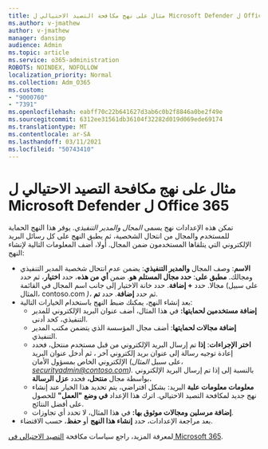 ```yaml
---
title: مثال على نهج مكافحة التصيد الاحتيالي ل Microsoft Defender ل Office 365
ms.author: v-jmathew
author: v-jmathew
manager: dansimp
audience: Admin
ms.topic: article
ms.service: o365-administration
ROBOTS: NOINDEX, NOFOLLOW
localization_priority: Normal
ms.collection: Adm_O365
ms.custom:
- "9000760"
- "7391"
ms.openlocfilehash: eabff70c22b641627d3ab6c0b2f8846a0be2f49e
ms.sourcegitcommit: 6312ee31561db36104f32282d019d069ede69174
ms.translationtype: MT
ms.contentlocale: ar-SA
ms.lasthandoff: 03/11/2021
ms.locfileid: "50743410"
---
```

# <a name="example-microsoft-defender-for-office-365-anti-phishing-policy"></a>مثال على نهج مكافحة التصيد الاحتيالي ل Microsoft Defender ل Office 365

تمكن هذه الإعدادات نهج يسمى *المجال والمدير التنفيذي*. يوفر هذا النهج الحماية للمستخدم والمجال من انتحال الشخصية، ثم يطبق النهج على كل رسائل البريد الإلكتروني التي يتلقاها المستخدمون ضمن المجال. أولا، أضف المعلومات التالية لإنشاء النهج:

- **الاسم**: وصف المجال **والمدير التنفيذي**: يضمن عدم انتحال شخصية المدير التنفيذي ومجالك.
  **مطبق على**: **حدد مجال المستلم هو**. ضمن **أي من هذه**، حدد **اختيار**، ثم حدد مجالا. حدد **+ إضافة**. حدد خانة الاختيار إلى جانب اسم المجال في القائمة (على سبيل المثال، contoso.com *)،* ثم حدد **إضافة**. حدد **تم**.
- بعد إنشاء النهج، يمكنك ضبط النهج باستخدام الخيارات التالية:
  - **إضافة مستخدمين لحمايتها:** في هذا المثال، أضف عنوان البريد الإلكتروني للمدير التنفيذي، كحد أدنى.
  - **إضافة مجالات لحمايتها**: أضف مجال المؤسسة الذي يتضمن مكتب المدير التنفيذي.
  - **اختر الإجراءات**: **إذا** تم إرسال البريد الإلكتروني من قبل مستخدم منتحل، فحدد إعادة توجيه رسالة إلى عنوان بريد إلكتروني آخر ، ثم أدخل عنوان البريد الإلكتروني الخاص بمسؤول الأمان (على سبيل *المثال، securityadmin@contoso.com).* بالنسبة إلى إذا تم إرسال البريد الإلكتروني بواسطة مجال **منتحل،** فحدد **عزل الرسالة.**
  - **معلومات معلومات علبة** البريد: بشكل افتراضي، يتم تحديد هذا الخيار عند إنشاء نهج جديد لمكافحة التصيد الاحتيالي. اترك هذا الإعداد **في وضع "العمل"** للحصول على أفضل النتائج.
  - **إضافة مرسلين ومجالات موثوق بها:** في هذا المثال، لا تحدد أي تجاوزات.
- بعد مراجعة الإعدادات، حدد **إنشاء هذا النهج** أو **حفظ**، حسب الاقتضاء.

لمعرفة المزيد، راجع سياسات مكافحة [التصيد الاحتيالي في Microsoft 365](https://go.microsoft.com/fwlink/?linkid=2092235).
